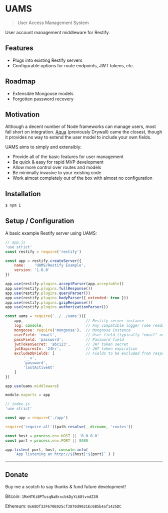 # UAMS
> User Access Management System

User account management middleware for Restify.


## Features

- Plugs into existing Restify servers
- Configurable options for route endpoints, JWT tokens, etc.


## Roadmap

- Extensible Mongoose models
- Forgotten password recovery


## Motivation

Although a decent number of Node frameworks can manage users,
most fall short on integration. [Aqua](https://jedireza.github.io/aqua/)
(previously Drywall) came the closest, though it provides no way
to extend the user model to include your own fields.

UAMS aims to simply and extensibly:
- Provide all of the basic features for user management
- Be quick & easy for rapid MVP development
- Allow more control over routes and models
- Be minimally invasive to your existing code
- Work almost completely out of the box with almost no configuration


## Installation

```bash
$ npm i
```


## Setup / Configuration

A basic example Restify server using UAMS:

```javascript
// app.js
'use strict'
const restify = require('restify')

const app = restify.createServer({
    name:    'UAMS/Restify Example',
    version: '1.0.0'
})

app.use(restify.plugins.acceptParser(app.acceptable))
app.use(restify.plugins.fullResponse())
app.use(restify.plugins.queryParser())
app.use(restify.plugins.bodyParser({ extended: true }))
app.use(restify.plugins.gzipResponse())
app.use(restify.plugins.authorizationParser())

const uams = require('../../uams')({
    app,                            // Restify server instance
    log: console,                   // Any compatible logger (see readme)
    mongoose: require('mongoose'),  // Mongoose instance
    userField: 'email',             // User field (typically "email" or "username")
    passField: 'password',          // Password field
    jwtTokenSecret: 'abc123',       // JWT token secret
    jwtExpiresIn: '24hr',           // JWT token expiration
    excludeDbFields: [              // Fields to be excluded from responses
        '__v',
        'password',
        'lastActiveAt'
    ]
})

app.use(uams.middleware)

module.exports = app
```

```javascript
// index.js
'use strict'

const app = require('./app')

require('require-all')(path.resolve(__dirname, 'routes'))

const host = process.env.HOST || '0.0.0.0'
const port = process.env.PORT || 8080

app.listen( port, host, console.info(
    `App listening at http://${host}:${port}` ) )
```


---


## Donate

Buy me a scotch to say thanks & fund future development!

Bitcoin: `1MxHTKiBPTusqNaBrxcbkDyYL68tvndZ3N`

Ethereum: `0x68Df32F670E025cf3870d9021Ec6B5b4af1425DC`
